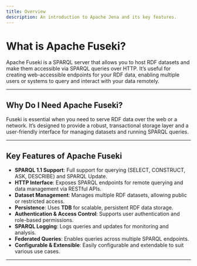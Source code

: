 ```yaml
---
title: Overview
description: An introduction to Apache Jena and its key features.
---
```


# What is Apache Fuseki?

Apache Fuseki is a SPARQL server that allows you to host RDF datasets and make them accessible via SPARQL queries over HTTP. It’s useful for creating web-accessible endpoints for your RDF data, enabling multiple users or systems to query and interact with your data remotely.

---

## Why Do I Need Apache Fuseki?

Fuseki is essential when you need to serve RDF data over the web or a network. It’s designed to provide a robust, transactional storage layer and a user-friendly interface for managing datasets and running SPARQL queries.

---

## Key Features of Apache Fuseki

- **SPARQL 1.1 Support**: Full support for querying (SELECT, CONSTRUCT, ASK, DESCRIBE) and SPARQL Update.
- **HTTP Interface**: Exposes SPARQL endpoints for remote querying and data management via RESTful APIs.
- **Dataset Management**: Manages multiple RDF datasets, allowing public or restricted access.
- **Persistence**: Uses **TDB** for scalable, persistent RDF data storage.
- **Authentication & Access Control**: Supports user authentication and role-based permissions.
- **SPARQL Logging**: Logs queries and updates for monitoring and analysis.
- **Federated Queries**: Enables queries across multiple SPARQL endpoints.
- **Configurable & Extensible**: Easily configurable and extendable to suit various use cases.

---
